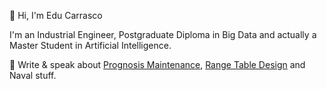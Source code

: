 👋 Hi, I'm Edu Carrasco

I'm an Industrial Engineer, Postgraduate Diploma in Big Data and actually a Master Student in Artificial Intelligence.

📝 Write & speak about [Prognosis Maintenance](https://github.com/educarrascov/Prognosis_Maintenance), [Range Table Design](https://github.com/educarrascov/RangeTable_Design) and Naval stuff.
